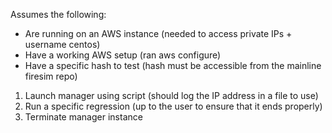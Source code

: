 Assumes the following:
- Are running on an AWS instance (needed to access private IPs + username centos)
- Have a working AWS setup (ran aws configure)
- Have a specific hash to test (hash must be accessible from the mainline firesim repo)

1. Launch manager using script (should log the IP address in a file to use)
2. Run a specific regression (up to the user to ensure that it ends properly)
3. Terminate manager instance

